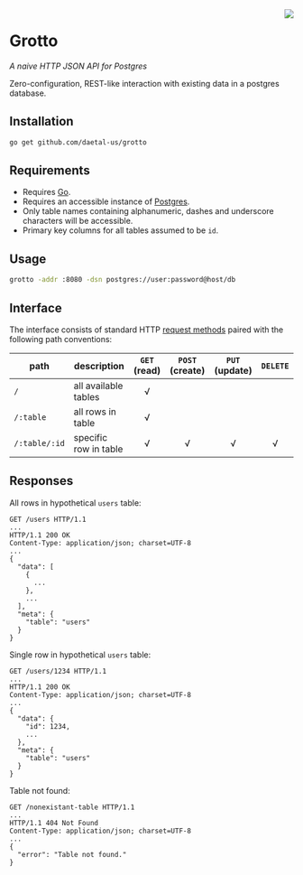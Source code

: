 <img src="http://daetal.us/static/media/grotto.png" align="right">

# Grotto

_A naive HTTP JSON API for Postgres_

Zero-configuration, REST-like interaction with existing data in a postgres database.

## Installation
```bash
go get github.com/daetal-us/grotto
```
## Requirements

- Requires [Go](//golang.org).
- Requires an accessible instance of [Postgres](//postgresql.org).
- Only table names containing alphanumeric, dashes and underscore characters will be accessible.
- Primary key columns for all tables assumed to be `id`.

## Usage

```bash
grotto -addr :8080 -dsn postgres://user:password@host/db
```

## Interface

The interface consists of standard HTTP [request methods](//en.wikipedia.org/wiki/Hypertext_Transfer_Protocol#Request_methods) paired with the following path conventions:

| path | description | `GET` (read) | `POST` (create) | `PUT` (update) | `DELETE` |
| --- | --- | :-: | :-: |  :-: | :-: |
| `/` | all available tables | √ | | | |
| `/:table` | all rows in table | √ | | | |
| `/:table/:id` | specific row in table | √ | √ | √ | √ |

## Responses

All rows in hypothetical `users` table:

```
GET /users HTTP/1.1
...
HTTP/1.1 200 OK
Content-Type: application/json; charset=UTF-8
...
{
  "data": [
    {
      ...
    },
    ...
  ],
  "meta": {
    "table": "users"
  }
}
```

Single row in hypothetical `users` table:

```
GET /users/1234 HTTP/1.1
...
HTTP/1.1 200 OK
Content-Type: application/json; charset=UTF-8
...
{
  "data": {
    "id": 1234,
    ...
  },
  "meta": {
    "table": "users"
  }
}
```

Table not found:

```
GET /nonexistant-table HTTP/1.1
...
HTTP/1.1 404 Not Found
Content-Type: application/json; charset=UTF-8
...
{
  "error": "Table not found."
}
```
